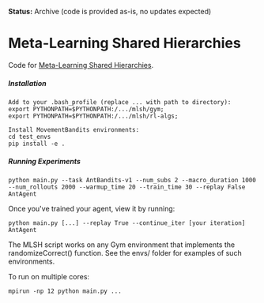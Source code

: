 **Status:** Archive (code is provided as-is, no updates expected)

# Meta-Learning Shared Hierarchies

Code for [Meta-Learning Shared Hierarchies](https://s3-us-west-2.amazonaws.com/openai-assets/MLSH/mlsh_paper.pdf).


##### Installation

```
Add to your .bash_profile (replace ... with path to directory):
export PYTHONPATH=$PYTHONPATH:/.../mlsh/gym;
export PYTHONPATH=$PYTHONPATH:/.../mlsh/rl-algs;

Install MovementBandits environments:
cd test_envs
pip install -e .
```

##### Running Experiments
```
python main.py --task AntBandits-v1 --num_subs 2 --macro_duration 1000 --num_rollouts 2000 --warmup_time 20 --train_time 30 --replay False AntAgent

```
Once you've trained your agent, view it by running:
```
python main.py [...] --replay True --continue_iter [your iteration] AntAgent
```
The MLSH script works on any Gym environment that implements the randomizeCorrect() function. See the envs/ folder for examples of such environments.

To run on multiple cores:
```
mpirun -np 12 python main.py ...
```
